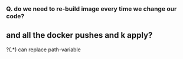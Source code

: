 ### Q. do we need to re-build image every time we change our code?

## and all the docker pushes and k apply?

?(.\*) can replace path-variable
